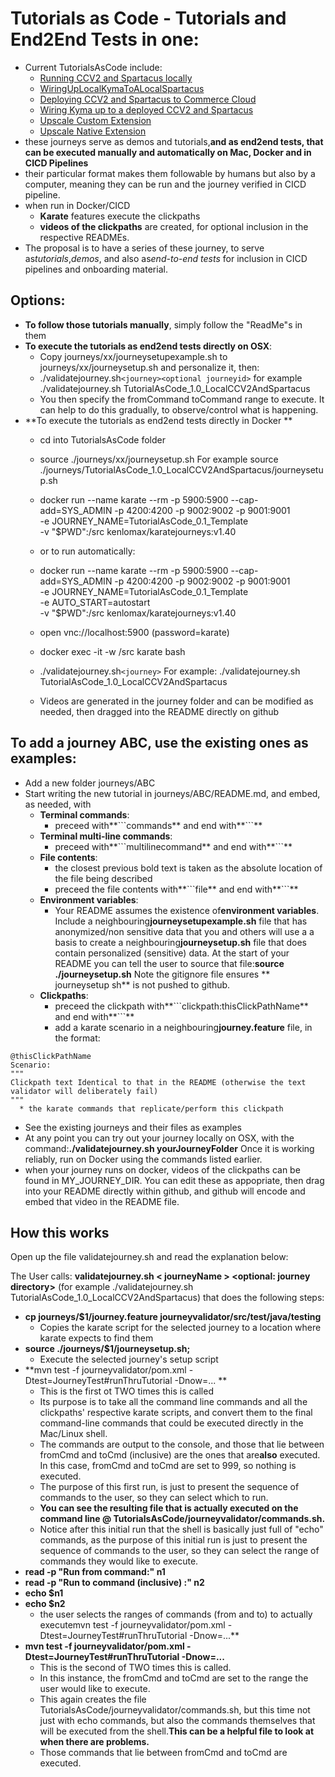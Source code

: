 # Tutorials as Code - Tutorials and End2End Tests in one:

- Current TutorialsAsCode include:
  - [Running CCV2 and Spartacus locally](journeys/TutorialAsCode_1.0_LocalCCV2AndSpartacus)
  - [WiringUpLocalKymaToALocalSpartacus](journeys/TutorialAsCode_1.1_WiringUpLocalKymaToALocalSpartacus)
  - [Deploying CCV2 and Spartacus to Commerce Cloud](journeys/TutorialAsCode_2.0_DeployCCV2AndSpartacusToCommerceCloud)
  - [Wiring Kyma up to a deployed CCV2 and Spartacus](journeys/TutorialAsCode_2.1_WiringUpKymaWithYourDeployedSpartacus)
  - [Upscale Custom Extension](journeys/TutorialAsCode_3.0_UpscaleCustomExtension)
  - [Upscale Native Extension](journeys/TutorialAsCode_3.1_UpscaleNativeExtension)
- these journeys serve as demos and tutorials,**and  as end2end tests, that can be executed manually and automatically on Mac, Docker and in CICD Pipelines**
- their particular format makes them followable by humans but also by a computer, meaning they can be run and the journey verified in CICD pipeline.
- when run in Docker/CICD
  - **Karate** features execute the clickpaths
  - **videos of the clickpaths** are created, for optional inclusion in the respective READMEs.
- The proposal is to have a series of these journey, to  serve as*tutorials*,*demos*, and also as*end-to-end tests* for inclusion in CICD pipelines and onboarding material.

## Options:

- **To follow those tutorials manually**, simply follow the "ReadMe"s in them
- **To execute the tutorials as end2end tests directly on OSX**:
  - Copy journeys/xx/journeysetupexample.sh to journeys/xx/journeysetup.sh and personalize it, then:
  - ./validatejourney.sh`<journey><optional journeyid>` for example ./validatejourney.sh TutorialAsCode_1.0_LocalCCV2AndSpartacus
  - You then specify the fromCommand toCommand range to execute. It can help to do this gradually, to observe/control what is happening.
- **To execute the tutorials as end2end tests directly in Docker **
  - cd into TutorialsAsCode folder
  - source ./journeys/xx/journeysetup.sh   For example  source ./journeys/TutorialAsCode_1.0_LocalCCV2AndSpartacus/journeysetup.sh
  - docker run --name karate --rm -p 5900:5900 --cap-add=SYS_ADMIN -p 4200:4200 -p 9002:9002 -p 9001:9001 \
     -e JOURNEY_NAME=TutorialAsCode_0.1_Template \
     -v "$PWD":/src kenlomax/karatejourneys:v1.40
  - or to run automatically:
  -  docker run --name karate --rm -p 5900:5900 --cap-add=SYS_ADMIN -p 4200:4200 -p 9002:9002 -p 9001:9001 \
     -e JOURNEY_NAME=TutorialAsCode_0.1_Template \
     -e AUTO_START=autostart \
     -v "$PWD":/src kenlomax/karatejourneys:v1.40

  - open vnc://localhost:5900 (password=karate)
  - docker exec -it -w /src karate bash
  - ./validatejourney.sh`<journey>` For example:  ./validatejourney.sh TutorialAsCode_1.0_LocalCCV2AndSpartacus
  - Videos are generated in the journey folder and can be modified as needed, then dragged into the README directly on github

## To add a journey ABC, use the existing ones as examples:

- Add a new folder journeys/ABC
- Start writing the new tutorial in journeys/ABC/README.md, and embed, as needed,  with
  - **Terminal commands**:
    - preceed with**\```commands** and end with**\```**
  - **Terminal multi-line commands**:
    - preceed with**\```multilinecommand** and end with**\```**
  - **File contents**:
    - the closest previous bold text is taken as the absolute location of the file being described
    - preceed the file contents with**\```file** and end with**\```**
  - **Environment variables**:
    - Your README assumes the existence of**environment variables**. Include a neighbouring**journeysetupexample.sh** file that has anonymized/non sensitive data that you and others will use a a basis to create a neighbouring**journeysetup.sh** file that does contain personalized (sensitive) data. At the start of your README you can tell the user to source that file:**source ./journeysetup.sh**  Note the gitignore file ensures ** journeysetup sh** is not pushed to github.
  - **Clickpaths**:
    - preceed the clickpath with**\```clickpath:thisClickPathName** and end with**\```**
    - add a karate scenario in a neighbouring**journey.feature** file, in the format:

```
@thisClickPathName
Scenario:
"""
Clickpath text Identical to that in the README (otherwise the text validator will deliberately fail)
"""
  * the karate commands that replicate/perform this clickpath
```

- See the existing journeys and their files as examples
- At any point you can try out your journey locally on OSX, with the command:**./validatejourney.sh yourJourneyFolder**  Once it is working reliably, run on Docker using the commands listed earlier.
- when your journey runs on docker, videos of the clickpaths can be found in MY_JOURNEY_DIR. You can edit these as appopriate, then drag into your README directly within github, and github will encode and embed that video in the README file.

## How this works

Open up the file validatejourney.sh and read the explanation below:

The User calls: **validatejourney.sh < journeyName > <optional: journey directory>** (for example ./validatejourney.sh TutorialAsCode_1.0_LocalCCV2AndSpartacus) that does the following steps:

* **cp journeys/$1/journey.feature journeyvalidator/src/test/java/testing**
  * Copies the karate script for the selected journey to a location where karate expects to find them
* **source ./journeys/$1/journeysetup.sh;**
  * Execute the selected journey's setup script
* **mvn test -f journeyvalidator/pom.xml -Dtest=JourneyTest#runThruTutorial -Dnow=... **
  * This is the first ot TWO times this is called
  * Its purpose is to take all the command line commands and all the clickpaths' respective karate scripts, and convert them to the final command-line commands that could be executed directly in the Mac/Linux shell.
  * The commands are output to the console, and those that lie between fromCmd and toCmd (inclusive) are the ones that are**also** executed. In this case, fromCmd and toCmd are set to 999, so nothing is executed.
  * The purpose of this first run, is just to present the sequence of commands to the user, so they can select which to run.
  * **You can see the resulting file that is actually executed on the command line @ TutorialsAsCode/journeyvalidator/commands.sh.**
  * Notice after this initial run that the shell is basically just full of "echo" commands, as the purpose of this initial run is just to present the sequence of commands to the user, so they can select the range of commands they would like to execute.
* **read -p "Run from command:" n1**
* **read -p "Run to command (inclusive) :" n2**
* **echo $n1**
* **echo $n2**
  * the user selects the ranges of commands (from and to) to actually executemvn test -f journeyvalidator/pom.xml -Dtest=JourneyTest#runThruTutorial -Dnow=...**
* **mvn test -f journeyvalidator/pom.xml -Dtest=JourneyTest#runThruTutorial -Dnow=...**
  * This is the second of TWO times this is called.
  * In this instance, the fromCmd and toCmd are set to the range the user would like to execute.
  * This again creates the file  TutorialsAsCode/journeyvalidator/commands.sh, but this time not just with echo commands, but also the commands themselves that will be executed from the shell.**This can be a helpful file to look at when there are problems.**
  * Those commands that lie between fromCmd and toCmd are executed.
